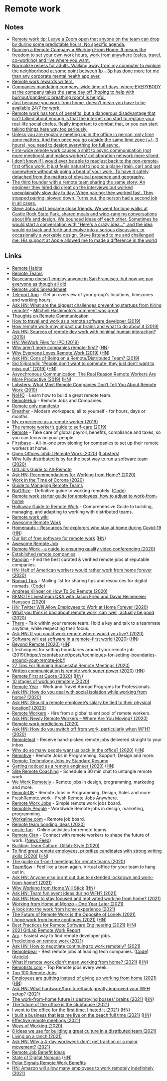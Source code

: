 # Remote work

## Notes

- [Remote work tip: Leave a Zoom open that anyone on the team can drop by during some predictable hours. No specific agenda.](https://twitter.com/dksf/status/1308799667153432576)
- [Running a Remote Company ≠ Working From Home. It means the freedom to set your own work hours, work from anywhere (cafes, travel, co-working) and live where you want.](https://twitter.com/awilkinson/status/1317911134704340992)
- [Normalize recess for adults. Walking away from my computer to explore the neighborhood at some point between 1p - 3p has done more for me than any corporate mental health app ever.](https://twitter.com/emhaasch/status/1369408335313780743)
- [Remote work rewards writers.](https://twitter.com/shl/status/1381603968489381896)
- [Companies mandating company-wide time off days, where EVERYBODY at the company takes the same day off (hoping to help with burnout/pandemic breathing room) is helpful.](https://twitter.com/lara_hogan/status/1382087784974798849)
- [Just because you work from home, doesn’t mean you have to be available 24/7 for work.](https://twitter.com/catalinmpit/status/1388809429806686213)
- [Remote work has tons of benefits, but a dangerous disadvantage that isn't talked about enough is that the internet can start to replace your real-life social circles. Really important to combat that, or you can start taking things here way too seriously.](https://twitter.com/adamwathan/status/1395835514473877508)
- [Unless you are regularly meeting up in the office in person, only time zone matters. And then once you go outside the same time zone (+/- 3 hours), you need to design everything for full async.](https://twitter.com/balajis/status/1421855752688336903)
- [Firm-wide remote work causes a shift to async communication (not more meetings) and makes workers’ collaboration network more siloed.](https://twitter.com/ylongqi/status/1435985696892678148)
- [I don’t know if I would ever be able to readjust back to the non-remote-first office work. It just feels natural to hop to a plane (train, car) and get somewhere without skipping a beat of your work. To have it safely detached from the matters of physical presence and geography.](https://twitter.com/inazarova/status/1442751094111838208)
- [The third founder with a remote team sharing the same story: An engineer they hired did great on the interviews but worked unexplainably slow day to day. When pairing: they worked fast. They stopped pairing: slowed down. Turns out, the person had a second job in all cases.](https://twitter.com/GergelyOrosz/status/1445854500443537414)
- [Steve Jobs and I became close friends. We went for long walks at Castle Rock State Park, shared meals and wide-ranging conversations about life and design. We bounced ideas off each other. Sometimes he would start a conversation with "Here's a crazy idea...", and the idea would go back and forth and evolve into a serious discussion, or occasionally a workable design. Steve listened to me and challenged me. His support at Apple allowed me to made a difference in the world](https://focusmark.hashnode.dev/what-worries-me-about-remote-work)

## Links

- [Remote Habits](http://remotehabits.com/)
- [Remote Teams](https://medium.com/@beccadownes/remote-teams-45038339ac68)
- [Basecamp doesn’t employ anyone in San Francisco, but now we pay everyone as though all did](https://m.signalvnoise.com/basecamp-doesnt-employ-anyone-in-san-francisco-but-now-we-pay-everyone-as-though-all-did-3ee87013cfc2)
- [Remote Jobs Spreadsheet](https://docs.google.com/spreadsheets/d/1JfNAbUX_lN9K3MCNHO15GJtJ5qpk7H9Cl3xTBwv2FR8/edit#gid=366809548)
- [Teleport App](https://sundial.teleport.org/) - Get an overview of your group's locations, timezones and working hours.
- [Ask HN: What are the biggest challenges preventing startups from hiring remote?](https://news.ycombinator.com/item?id=17021655) - [Mitchell Hashimoto's comment was great](https://news.ycombinator.com/item?id=17022563)
- [Thoughts on Remote Communication](https://blog.danlew.net/2018/07/19/hear-me-talkin-to-ya-thoughts-on-remote-communication/)
- [How to travel and work as a remote software developer (2019)](https://www.youtube.com/watch?v=Mt16aoEzSsU)
- [How remote work may impact our brains and what to do about it (2019)](https://leowid.com/remote-work-loneliness-brain-damage/)
- [Ask HN: Sources of remote dev work with minimal human interaction? (2019)](https://news.ycombinator.com/item?id=19767428)
- [HN: WeWork Files for IPO (2019)](https://news.ycombinator.com/item?id=19781549)
- [Why aren’t more companies remote-first?](https://upside.fm/the-future-of-work-is-here-so-why-arent-more-companies-remote-first/) ([HN](https://news.ycombinator.com/item?id=20103935))
- [Why Everyone Loves Remote Work (2019)](https://usefyi.com/remote-work-report/) ([HN](https://news.ycombinator.com/item?id=20745808))
- [Ask HN: Cons of Being on a Remote/Distributed Team? (2019)](https://news.ycombinator.com/item?id=21020168)
- [Sid Sijbrandij: “People don’t want to commute; they just don’t want to miss out” (2019)](https://nohq.co/blog/sid-sijbrandij-people-dont-want-to-commute-they-ju/) ([HN](https://news.ycombinator.com/item?id=21123910))
- [Asynchronous Communication: The Real Reason Remote Workers Are More Productive (2019)](https://doist.com/blog/asynchronous-communication/) ([HN](https://news.ycombinator.com/item?id=21268162))
- [Lobsters: What Most Remote Companies Don’t Tell You About Remote Work (2019)](https://lobste.rs/s/falb03/what_most_remote_companies_don_t_tell_you)
- [NoHQ](https://nohq.co/) - Learn how to build a great remote team.
- [RemoteHub](https://remotehub.io/) - Remote Jobs and Companies.
- [Remote only manifesto](https://remoteonly.org/)
- [Breather](https://breather.com/) - Modern workspace, all to yourself - for hours, days or months.
- [My experience as a remote worker (2019)](https://www.joshwcomeau.com/posts/remote-work/)
- [The remote worker’s guide to self-care (2019)](https://blog.astropad.com/remote-worker-self-care/)
- [Remote](https://remote.com/) - Take care of global payroll, benefits, compliance and taxes, so you can focus on your people.
- [Firstbase](https://www.firstbasehq.com/) - All-in-one provisioning for companies to set up their remote workers at home.
- [Open Offices Inhibit Remote Work (2020)](https://blog.eldrid.ge/2020/02/18/open-offices-inhibiut-remote-work/) ([Lobsters](https://lobste.rs/s/lfwdz8/open_offices_inhibit_remote_work))
- [Why fully distributed is by far the best way to run a software team (2020)](https://medium.com/red-planet-labs/why-fully-distributed-is-by-far-the-best-way-to-run-a-software-team-d99abfc0c700)
- [GitLab's Guide to All-Remote](https://about.gitlab.com/company/culture/all-remote/guide/)
- [Ask HN: Recommendations for Working from Home? (2020)](https://news.ycombinator.com/item?id=22549300)
- [Work in the Time of Corona (2020)](https://blog.alicegoldfuss.com/work-in-the-time-of-corona/)
- [Guide to Managing Remote Teams](https://knowyourteam.com/m/managing_remote_teams)
- [NoOffice](https://nooffice.org/) - Definitive guide to working remotely. ([Code](https://github.com/Nozbe/NoOffice.org))
- [Remote work starter guide for employees: how to adjust to work-from-home](https://about.gitlab.com/company/culture/all-remote/remote-work-starter-guide/)
- [Holloway Guide to Remote Work](https://www.holloway.com/g/remote-work/about) - Comprehensive Guide to building, managing, and adapting to working with distributed teams.
- [Remote work wiki](https://www.notion.so/Remote-work-wiki-1b21ef5501714fffa9f5c5c25677371f)
- [Awesome Remote Work](https://github.com/hugo53/awesome-RemoteWork)
- [Homenauts – Resources for explorers who stay at home during Covid-19](https://www.homenauts.com/) ([HN](https://news.ycombinator.com/item?id=22679663))
- [Our list of free software for remote work](https://puri.sm/posts/our-essential-list-of-free-software-for-remote-work/) ([HN](https://news.ycombinator.com/item?id=22698299))
- [Awesome Remote Job](https://github.com/lukasz-madon/awesome-remote-job)
- [Remote Work - a guide to ensuring quality video conferencing (2020)](https://dev.to/stripe/remote-work-a-guide-to-ensuring-quality-video-conferencing-55fi)
- [Established remote companies](https://github.com/yanirs/established-remote)
- [Pangian](https://pangian.com/) - Find the best curated & verified remote jobs at reputable companies.
- [HN: Half of American workers would rather work from home forever (2020)](https://news.ycombinator.com/item?id=22864827)
- [Nomad Tips](https://tinyletter.com/nomadtips) - Mailing list for sharing tips and resources for digital nomads. ([Code](https://github.com/georgemandis/remote-working-list))
- [Andreas Klinger on How To Go Remote (2020)](https://overcast.fm/+LDKdiXgwE)
- [REMOTE Livestream Q&A with Jason Fried and David Heinemeier Hansson (2020)](https://www.youtube.com/watch?v=KPKOVT4vZD4)
- [HN: Twitter Will Allow Employees to Work at Home Forever (2020)](https://news.ycombinator.com/item?id=23155647)
- [What you think is bad about remote work, can, well, actually be good (2020)](https://thorstenball.com/blog/2020/05/22/what-you-think-is-bad-about-remote-work-can-actually-be-good/)
- [There](https://there.so/) - Talk within your remote team. Hold a key and talk to a teammate anytime, while respecting their focus.
- [Ask HN: If you could work remote where would you live? (2020)](https://news.ycombinator.com/item?id=23294799)
- [Software will eat software in a remote-first world (2020)](https://themargins.substack.com/p/software-will-eat-software-in-a-remote) ([HN](https://news.ycombinator.com/item?id=23297463))
- [Beyond Remote (2020)](https://vimota.me/writing/beyond-remote) ([HN](https://news.ycombinator.com/item?id=23297888))
- [Techniques for setting boundaries around your remote job (2019)]https://capnfabs.net/posts/techniques-for-setting-boundaries-around-your-remote-job/)
- [27 Tips For Running Successful Remote Meetings (2020)](https://blog.sli.do/remote-meetings-tips/)
- [Written communication is remote work super power (2020)](https://snir.dev/blog/remote-async-communication/) ([HN](https://news.ycombinator.com/item?id=23577228))
- [Remote First at Quora (2020)](https://www.quora.com/q/quora/Remote-First-at-Quora) ([HN](https://news.ycombinator.com/item?id=23646164))
- [10 stages of working remotely (2020)](https://twitter.com/sytses/status/1278370350338699265)
- [Remote Year](https://www.remoteyear.com/) - Work and Travel Abroad Programs for Professionals.
- [Ask HN: How do you deal with social isolation while working from home? (2020)](https://news.ycombinator.com/item?id=23722523)
- [Ask HN: Should a remote employee’s salary be tied to their physical location? (2020)](https://news.ycombinator.com/item?id=23927974)
- [Remote Workers](https://remoteworkers.dev/) - Hire from a global talent pool of remote workers.
- [Ask HN: Newly Remote Workers – Where Are You Moving? (2020)](https://news.ycombinator.com/item?id=24152096)
- [Remote work predictions (2020)](https://twitter.com/chris_herd/status/1294590291761037312)
- [Ask HN: How do you switch off from work, particularly when WFH? (2020)](https://news.ycombinator.com/item?id=24196433)
- [Remoteleaf](https://remoteleaf.com/) - Receive hand-picked remote jobs delivered straight to your inbox.
- [Why do so many people want us back in the office? (2020)](https://paulitaylor.com/2020/09/12/why-do-so-many-people-want-us-back-in-the-office/) ([HN](https://news.ycombinator.com/item?id=24452280))
- [Remotive](https://remotive.io/) - Remote Jobs in Programming, Support, Design and more.
- [Remote Technology Jobs by Standard Resume](https://standardresume.co/remote-jobs)
- [Getting noticed as a remote engineer (2020)](https://triplebyte.com/blog/getting-noticed-as-a-remote-engineer-and-why-it-matters/) ([HN](https://news.ycombinator.com/item?id=24702397))
- [Slite Remote Coaching](https://slite.com/remote-chat) - Schedule a 30 min chat to untangle remote work.
- [We Work Remotely](https://weworkremotely.com/) - Remote jobs in design, programming, marketing and more.
- [RemoteOK](https://remoteok.io/) - Remote Jobs in Programming, Design, Sales and more.
- [FreshRemote.work](https://freshremote.work/) - Fresh Remote Jobs Anywhere.
- [Remote Work Jobs](https://remoteworkjobs.io/) - Simple remote work jobs board.
- [Remotely People](https://remotelypeople.com/) - Worldwide Remote jobs in design, marketing, programming.
- [Workaline.com](https://workaline.com/) - Remote job board.
- [Remote team bonding ideas (2020)](https://twitter.com/louispilfold/status/1320740516053590016)
- [onsite.fun](https://onsite.fun/) - Online activities for remote teams.
- [Remote Clan](https://remoteclan.com/) - Connect with remote workers to shape the future of work. ([News Feed](https://remoteclan.com/news-feed))
- [Building Team Culture, Gitlab-Style (2020)](https://aboutsnack.com/blog/informal-communication-in-remote-work)
- [To find great remote employees, prioritize candidates with strong writing skills (2020)](https://youteam.io/blog/3-remote-productivity-hacks-we-wish-we-knew-from-day-one/) ([HN](https://news.ycombinator.com/item?id=25120207))
- [The guide on 1-on-1 meetings for remote teams (2020)](https://nohq.co/blog/guide-to-1-on-1-meetings-in-remote-teams/)
- [Teamflow](https://www.teamflowhq.com/) - Feel like a team again. Virtual office for your team to hang out in.
- [Ask HN: Anyone else burnt out due to extended lockdown and work-from-home? (2021)](https://news.ycombinator.com/item?id=25833639)
- [Why Working from Home Will Stick](https://nbloom.people.stanford.edu/sites/g/files/sbiybj4746/f/why_wfh_stick1_0.pdf) ([HN](https://news.ycombinator.com/item?id=25882704))
- [Ask HN: Team fun event ideas during WFH? (2021)](https://news.ycombinator.com/item?id=26080163)
- [Ask HN: How to stay focused and motivated working from home? (2021)](https://news.ycombinator.com/item?id=26343950)
- [Working from Home at Monzo - One Year Later (2021)](https://www.youtube.com/watch?v=nDZTAzr-aCI)
- [A look into the work from home experience (2021)](https://miro.com/blog/remote-work-survey/)
- [The Future of Remote Work is the Opposite of Lonely (2021)](https://annehelen.substack.com/p/the-future-of-remote-work-is-the)
- [I hope work from home continues (2021)](https://www.ryanmercer.com/ryansthoughts/2021/4/6/some-of-the-reasons-i-hope-work-from-home-continues-and-i-never-have-to-return-to-an-office) ([HN](https://news.ycombinator.com/item?id=26712524))
- [Best Practices for Remote Software Engineering (2021)](https://cacm.acm.org/opinion/articles/252174-the-10-best-practices-for-remote-software-engineering/fulltext) ([HN](https://news.ycombinator.com/item?id=26944628))
- [2021 GitLab Remote Work Report](https://about.gitlab.com/remote-work-report/)
- [Arc](https://arc.dev/) - Easiest way to find remote developer jobs.
- [Predictions on remote work (2021)](https://twitter.com/marcusradell/status/1388501184172937223)
- [Ask HN: How to negotiate continuing to work remotely? (2021)](https://news.ycombinator.com/item?id=27123553)
- [Remotebear](https://remotebear.io/) - Best remote jobs at leading tech companies. ([Code](https://github.com/remotebear-io/remotebear)) ([Article](https://mmazzarolo.com/blog/2021-05-01-open-sourcing-remotebear/))
- [What if remote work didn’t mean working from home? (2021)](https://www.newyorker.com/culture/cultural-comment/remote-work-not-from-home) ([HN](https://news.ycombinator.com/item?id=27275318))
- [Remotists.com](https://remotists.com/) - Top Remote jobs every week.
- [Top 100 Remote Jobs](https://remotists.com/top100_remotejobs/)
- [Employees are quitting instead of giving up working from home (2021)](https://www.bloomberg.com/news/articles/2021-06-01/return-to-office-employees-are-quitting-instead-of-giving-up-work-from-home) ([HN](https://news.ycombinator.com/item?id=27353672))
- [Ask HN: What hardware/furniture/hack greatly improved your WFH setup? (2021)](https://news.ycombinator.com/item?id=27445877)
- [The work-from-home future is destroying bosses' brains (2021)](https://ez.substack.com/p/the-work-from-home-future-is-destroying) ([HN](https://news.ycombinator.com/item?id=27461970))
- [The future of the office is the clubhouse (2021)](https://app.mailbrew.com/s/newsletter/W1uyntRDIwk1)
- [I went to the office for the first time. I hated it (2021)](https://www.reddit.com/r/cscareerquestions/comments/oosru6/i_went_to_the_office_for_the_first_time_i_fucking/) ([HN](https://news.ycombinator.com/item?id=27979964))
- [I built a business that lets me live on the beach full time (2021)](https://www.expatsoftware.com/Articles/guy-on-the-beach-with-a-laptop.html) ([HN](https://news.ycombinator.com/item?id=28027138))
- [Effective remote meetings (2021)](https://twitter.com/jlengstorf/status/1433815603295371265)
- [Ways of Working (2020)](http://bugra.github.io/posts/2020/4/26/ways-of-working/)
- [8 ideas we use for building a great culture in a distributed team (2021)](https://twitter.com/nathanbarry/status/1440358547372457987)
- [Living on a ranch (2021)](https://twitter.com/Julian/status/1444010018261463040)
- [Ask HN: Why a 4-day workweek don't get traction or a major movement? (2021)](https://news.ycombinator.com/item?id=28768039)
- [Remote Job Benefit Ideas](https://twitter.com/levelsio/status/1445993277497380865)
- [State of Digital Nomads](https://nomadlist.com/digital-nomad-statistics) ([HN](https://news.ycombinator.com/item?id=28798484))
- [Polar Signals Remote Work Benefits](https://twitter.com/rothgar/status/1446867332748300288)
- [HN: Amazon will allow many employees to work remotely indefinitely (2021)](https://news.ycombinator.com/item?id=28831031)
